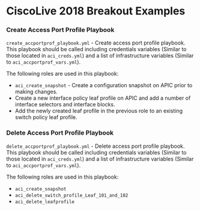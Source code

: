 # CiscoLive 2018 Breakout Examples

### Create Access Port Profile Playbook
```create_accportprof_playbook.yml``` - Create access port profile playbook. This playbook should be called including credentials variables (Similar to those located in ```aci_creds.yml```) and a list of infrastructure variables (Similar to ```aci_accportprof_vars.yml```).

The following roles are used in this playbook:
* ```aci_create_snapshot``` - Create a configuration snapshot on APIC prior to making changes.
* Create a new interface policy leaf profile on APIC and add a number of interface selectors and interface blocks.
* Add the newly created leaf profile in the previous role to an existing switch policy leaf profile.

### Delete Access Port Profile Playbook
```delete_accportprof_playbook.yml``` - Delete access port profile playbook. This playbook should be called including credentials variables (Similar to those located in ```aci_creds.yml```) and a list of infrastructure variables (Similar to ```aci_accportprof_vars.yml```).

The following roles are used in this playbook:
* ```aci_create_snapshot```
* ```aci_delete_switch_profile_Leaf_101_and_102```
* ```aci_delete_leafprofile```
